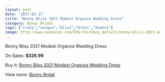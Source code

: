 ```yaml
---
layout: post
date: '2017-03-17'
title: "Bonny Bliss 2021 Modest Organza Wedding Dress"
category: Bonny Bridal
tags: ["crazy","unique","bliss","dress","modest"]
image: http://www.eudances.com/976-thickbox_default/bonny-bliss-2021-modest-organza-wedding-dress.jpg
---
```

Bonny Bliss 2021 Modest Organza Wedding Dress

On Sales: **$326.99**
<a href="https://www.eudances.com/en/bonny-bridal/347-bonny-bliss-2021-modest-organza-wedding-dress.html"><amp-img layout="responsive" width="600" height="600" src="//www.eudances.com/976-thickbox_default/bonny-bliss-2021-modest-organza-wedding-dress.jpg" alt="Bonny Bliss 2021 Modest Organza Wedding Dress 0" /></a>
<a href="https://www.eudances.com/en/bonny-bridal/347-bonny-bliss-2021-modest-organza-wedding-dress.html"><amp-img layout="responsive" width="600" height="600" src="//www.eudances.com/977-thickbox_default/bonny-bliss-2021-modest-organza-wedding-dress.jpg" alt="Bonny Bliss 2021 Modest Organza Wedding Dress 1" /></a>

Buy it: [Bonny Bliss 2021 Modest Organza Wedding Dress](https://www.eudances.com/en/bonny-bridal/347-bonny-bliss-2021-modest-organza-wedding-dress.html "Bonny Bliss 2021 Modest Organza Wedding Dress")

View more: [Bonny Bridal](https://www.eudances.com/en/3-bonny-bridal "Bonny Bridal")